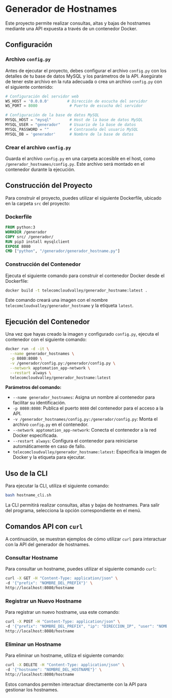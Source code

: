 # Generador de Hostnames

Este proyecto permite realizar consultas, altas y bajas de hostnames mediante una API expuesta a través de un contenedor Docker.

## Configuración

### Archivo `config.py`

Antes de ejecutar el proyecto, debes configurar el archivo `config.py` con los detalles de tu base de datos MySQL y los parámetros de la API. Asegúrate de tener este archivo en la ruta adecuada o crea un archivo `config.py` con el siguiente contenido:

```python
# Configuración del servidor web
WS_HOST = '0.0.0.0'        # Dirección de escucha del servidor
WS_PORT = 8080              # Puerto de escucha del servidor

# Configuración de la base de datos MySQL
MYSQL_HOST = "mysql"        # Host de la base de datos MySQL
MYSQL_USER = "generador"    # Usuario de la base de datos
MYSQL_PASSWORD = ""         # Contraseña del usuario MySQL
MYSQL_DB = 'generador'      # Nombre de la base de datos
```

### Crear el archivo `config.py`

Guarda el archivo `config.py` en una carpeta accesible en el host, como `/generador_hostnames/config.py`. Este archivo será montado en el contenedor durante la ejecución.

## Construcción del Proyecto

Para construir el proyecto, puedes utilizar el siguiente Dockerfile, ubicado en la carpeta `src` del proyecto:

### Dockerfile

```Dockerfile
FROM python:3
WORKDIR /generador
COPY src/ /generador/
RUN pip3 install mysqlclient
EXPOSE 8080
CMD ["python", "/generador/generador_hostname.py"]
```

### Construcción del Contenedor

Ejecuta el siguiente comando para construir el contenedor Docker desde el Dockerfile:

```bash
docker build -t telecomcloudvalley/generador_hostname:latest .
```

Este comando creará una imagen con el nombre `telecomcloudvalley/generador_hostname` y la etiqueta `latest`.

## Ejecución del Contenedor

Una vez que hayas creado la imagen y configurado `config.py`, ejecuta el contenedor con el siguiente comando:

```bash
docker run -d -it \
  --name generador_hostnames \
  -p 8080:8080 \
  -v /generador/config.py:/generador/config.py \
  --network apptomation_app-network \
  --restart always \
  telecomcloudvalley/generador_hostname:latest
```

**Parámetros del comando:**

- `--name generador_hostnames`: Asigna un nombre al contenedor para facilitar su identificación.
- `-p 8080:8080`: Publica el puerto `8080` del contenedor para el acceso a la API.
- `-v /generador_hostnames/config.py:/generador/config.py`: Monta el archivo `config.py` en el contenedor.
- `--network apptomation_app-network`: Conecta el contenedor a la red Docker especificada.
- `--restart always`: Configura el contenedor para reiniciarse automáticamente en caso de fallo.
- `telecomcloudvalley/generador_hostname:latest`: Especifica la imagen de Docker y la etiqueta para ejecutar.

## Uso de la CLI

Para ejecutar la CLI, utiliza el siguiente comando:

```bash
bash hostname_cli.sh
```

La CLI permitirá realizar consultas, altas y bajas de hostnames. Para salir del programa, selecciona la opción correspondiente en el menú.

## Comandos API con `curl`

A continuación, se muestran ejemplos de cómo utilizar `curl` para interactuar con la API del generador de hostnames.

### Consultar Hostname

Para consultar un hostname, puedes utilizar el siguiente comando `curl`:

```bash
curl -X GET -H "Content-Type: application/json" \
-d '{"prefix": "NOMBRE_DEL_PREFIX"}' \
http://localhost:8080/hostname
```

### Registrar un Nuevo Hostname

Para registrar un nuevo hostname, usa este comando:

```bash
curl -X POST -H "Content-Type: application/json" \
-d '{"prefix": "NOMBRE_DEL_PREFIX", "ip": "DIRECCION_IP", "user": "NOMBRE_USUARIO", "comment": "COMENTARIO"}' \
http://localhost:8080/hostname
```

### Eliminar un Hostname

Para eliminar un hostname, utiliza el siguiente comando:

```bash
curl -X DELETE -H "Content-Type: application/json" \
-d '{"hostname": "NOMBRE_DEL_HOSTNAME"}' \
http://localhost:8080/hostname
```

Estos comandos permiten interactuar directamente con la API para gestionar los hostnames.